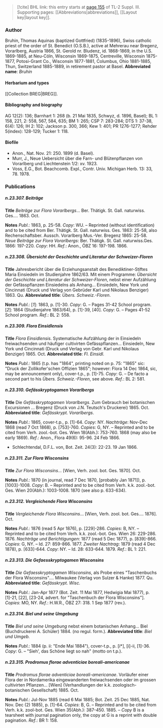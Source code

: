 > [!cite] BHL link: this entry starts at [page 155](https://www.biodiversitylibrary.org/page/33266462) of TL-2 Suppl. III.
> Supporting pages: [[Abbreviations|abbreviations]], [[Layout key|layout key]].

### Author

Bruhin, Thomas Aquinas (baptized Gottfried) (1835-1896), Swiss catholic priest of the order of St. Benedict (O.S.B.), active at Mehrerau near Bregenz, Vorarlberg, Austria 1866, St. Gerold nr. Bludenz, id. 1868-1869, in the U.S. 1869-1885, at Neu-Cöln, Wisconsin 1869-1875, Centreville, Wisconsin 1875-1877, Potosi-Grant Co., Wisconsin 1877-1881, Columbus, Ohio 1881-1885, Thun, Switzerland 1885-1889, in retirement pastor at Basel. 
**Abbreviated name**: *Bruhin*

#### Herbarium and types

[[Collection BREG|BREG]].

#### Bibliography and biography

AG 12(2): 136; Barnhart 1: 268 (b. 21 Mai 1835, Schwyz, d. 1896, Basel); BL 1: 158, 221, 2: 558, 567, 584, 635; BM 1: 265; CSP 7: 283-284; DTS 1: 37-38, 6(4): 126; IH 2: 102; Jackson p. 300, 366; Kew 1: 401; PR 1276-1277; Rehder 5(index): 128-129; Tucker 1: 118.

#### Biofile

- Anon., Nat. Nov. 21: 250. 1899 (d. Basel).
- Murr, J., Neue Uebersicht über die Farn- und Blütenpflanzen von Vorarlberg und Liechtenstein 1/2: xv. 1923.
- Voss, E.G., Bot. Beachcomb. Expl., Contr. Univ. Michigan Herb. 13: 33, 78. 1978.

### Publications

##### n.23.307. Beiträge

**Title**
*Beiträge* zur *Flora Vorarlbergs*... Ber. Thätigk. St. Gall. naturwiss. Ges.... 1863. Oct.

**Notes**
*Publ*.: 1863, p. 25-58. *Copy*: WU. – Reprinted (without identification) and to be cited from Ber. Thätigk. St. Gall. naturwiss. Ges. 1863: 25-58, also Rechenschaftsber. Aussch. Vorarlberg Mus.-Ver. Bregenz 1865: 25-58.
*Neue Beiträge zur Flora Vorarlbergs*: Ber. Thätigk. St. Gall. naturwiss.Ges. 1866: 197-220.
*Copy*: HH.
*Ref*.: Anon., ÖBZ 16: 197-198. 1866.

##### n.23.308. Übersicht der Geschichte und Literatur der Schweizer-Floren

**Title**
Jahresbericht über die Erziehungsanstalt des Benediktiner-Stiftes Maria Einsiedeln im Studienjahre 1862/63. Mit einem Programme: *Übersicht der Geschichte und Literatur der Schweizer-Floren*, nebst einer Aufzählung der Gefässpflanzen Einsiedelns als Anhang... Einsiedeln, New York und Cincinnati (Druck und Verlag von Gebrüder Karl und Nikolaus Benziger) 1863. Qu.
**Abbreviated title**: *Übers. Schweiz.-Floren*.

**Notes**
*Publ*.: \[*1*\]: 1863, p. \[1\]-30. *Copy*: G. – Pages 31-42 School program.
\[*2*\]: 1864 (Studienjahre 1863/64), p. \[1\]-39, \[40\]. *Copy*: G. – Pages 41-52 School program.
*Ref*.: BL 2: 558.

##### n.23.309. Flora Einsidlensis

**Title**
*Flora Einsidlensis*. Systematische Aufzählung der in Einsiedeln freiwachsenden und häufiger cultivirten Gefässpflanzen... Einsiedeln, New York und Cincinnati (Druck und Verlag von Gebr. Karl und Nikolaus Benziger) 1865. Oct.
**Abbreviated title**: *Fl. Einsidl.*

**Notes**
*Publ*.: 1865 (t.p. has "1864", printing noted on p. 75: "1865" sic: "Druck der Zollikofer'schen Offizien 1865"; however: Flora 14 Dec 1864, sic, may be announcement only), cover-t.p., p. \[1\]-75. *Copy*: G. – De facto a second part to his *Übers. Schweiz.-Floren*, see above.
*Ref*.: BL 2: 581.

##### n.23.310. Gefässkryptogamen Vorarlbergs

**Title**
Die *Gefässkryptogamen Vorarlbergs*. Zum Gebrauch bei botanischen Excursionen ... Bregenz (Druck von J.N. Teutsch's Druckerei) 1865. Oct.
**Abbreviated title**: *Gefässkrypt. Vorarlbergs*.

**Notes**
*Publ*.: 1865, cover-t.p., p. \[1\]-64. *Copy*: NY.
*Nachträge*: Nov-Dec 1868 (read 7 Oct 1868), p. \[753\]-760. *Copies*: G, NY. – Reprinted and to be cited from Verh. zool.-bot. Ges. Wien 18(Abh.): 753-760. 1868 (may also be early 1869).
*Ref*.: Anon., Flora 49(6): 95-96. 24 Feb 1866.
- Schlechtendal, D.F.L. von, Bot. Zeit. 24(3): 22-23. 19 Jan 1866.

##### n.23.311. Zur Flora Wisconsins

**Title**
*Zur Flora Wisconsins*... \[Wien, Verh. zool. bot. Ges. 1870\]. Oct.

**Notes**
*Publ*.: 1870 (in journal, read 7 Dec 1870, \[probably Jan 1871\]), p. \[1003\]-1008. *Copy*: B. – Reprinted and to be cited from Verh. k.k. zool.-bot. Ges. Wien 20(Abh.): 1003-1008. 1870 (see also p. 633-634).

##### n.23.312. Vergleichende Flora Wisconsins

**Title**
*Vergleichende Flora Wisconsins*... \[Wien, Verh. zool. bot. Ges.... 1876\]. Oct.

**Notes**
*Publ*.: 1876 (read 5 Apr 1876), p. \[229\]-286. *Copies*: B, NY. – Reprinted and to be cited from Verh. k.k. zool.-bot. Ges. Wien 26: 229-286. 1876.
*Nachträge und Berichtigungen*: 1877 (read 5 Dec 1877), p. \[839\]-866. *Copies*: G, NY. – Id. 27: 859-866. 1877.
*Zweiter Nachtrag*: 1879 (read 4 Dec 1878), p. \[633\]-644. *Copy*: NY. – Id. 28: 633-644. 1879.
*Ref*.: BL 1: 221.

##### n.23.313. Die Gefaesskryptogamen Wisconsins

**Title**
*Die Gefaesskryptogamen Wisconsins*, als Probe eines "Taschenbuchs der Flora Wisconsins".... Milwaukee (Verlag von Sulzer & Hanke) 1877. Qu.
**Abbreviated title**: *Gefässkrypt. Wisc.*

**Notes**
*Publ*.: Jan-Apr 1877 (Bot. Zeit. 11 Mai 1877, Hedwigia Mai 1877), p. \[1\]-21, \[22\], \[23-24, advert. for "Taschenbuch der Flora Wisconsins"\]. *Copies*: MO, NY.
*Ref*.: H.W.R., ÖBZ 27: 318. 1 Sep 1877 (rev.).

##### n.23.314. Biel und seine Umgebung

**Title**
*Biel und seine Umgebung* nebst einem botanischen Anhang... Biel (Buchdruckerei A. Schüler) 1884. (no regul. form.).
**Abbreviated title**: *Biel und Umgeb.*

**Notes**
*Publ*.: 1884 (p. ii: "Ende Mai 1884"), cover-t.p., p. \[i\*\], \[i\]-ii, \[1\]-36. *Copy*: G. – "Sieh', das Schöne liegt so nah" (motto on t.p.).

##### n.23.315. Prodromus florae adventiciae boreali-americanae

**Title**
*Prodromus florae adventiciae boreali-americanae*. Vorläufer einer Flora der in Nordamerika eingewanderten freiwachsenden oder im grossen cultivirten Pflanzen... \[Wien\] (Verhandlungen der k.k. zoologisch-botanischen Gesellschaft) 1885. Oct.

**Notes**
*Publ*.: Jul-Nov 1885 (read 6 Mai 1885; Bot. Zeit. 25 Dec 1885, Nat. Nov. Dec (2) 1885), p. \[1\]-64. *Copies*: B, G. – Reprinted and to be cited from Verh. k.k. zool-bot. Ges. Wien 35(Abh.): 387-450. 1885. – *Copy* B is a tearsheet with journal pagination only, the copy at G is a reprint with double pagination.
*Ref*.: BR 1: 158.

